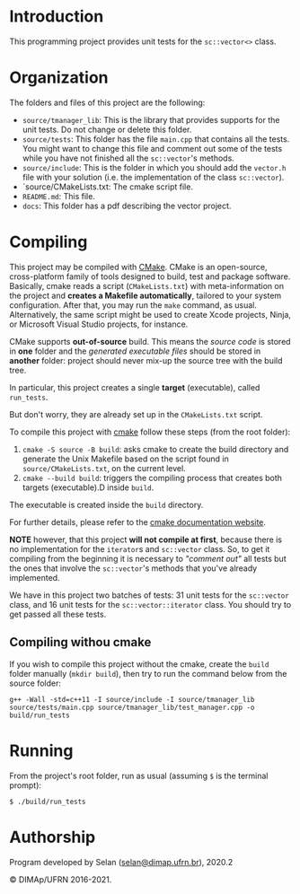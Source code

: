 # Introduction

This programming project provides unit tests for the `sc::vector<>` class.

# Organization

The folders and files of this project are the following:

* `source/tmanager_lib`: This is the library that provides supports for the unit tests. Do not change or delete this folder.
* `source/tests`: This folder has the file `main.cpp` that contains all the tests. You might want to change this file and comment out some of the tests while you have not finished all the `sc::vector`'s methods.
* `source/include`: This is the folder in which you should add the `vector.h` file with your solution (i.e. the implementation of the class `sc::vector`).
* `source/CMakeLists.txt: The cmake script file.
* `README.md`: This file.
* `docs`: This folder has a pdf describing the vector project.

# Compiling

This project may be compiled with [CMake](https://cmake.org). CMake is an open-source, cross-platform family of tools designed to build, test and package software. Basically, cmake reads a script (`CMakeLists.txt`) with meta-information on the project and **creates a Makefile automatically**, tailored to your system configuration.
After that, you may run the `make` command, as usual.
Alternatively, the same script might be used to create Xcode projects, Ninja, or Microsoft Visual Studio projects, for instance.

CMake supports **out-of-source** build. This means the _source code_ is stored in **one** folder and the _generated executable files_ should be stored in **another** folder: project should never mix-up the source tree with the build tree.

In particular, this project creates a single **target** (executable), called `run_tests`.

But don't worry, they are already set up in the `CMakeLists.txt` script.

To compile this project with [cmake](https://cmake.org) follow these steps (from the root folder):

1. `cmake -S source -B build`:  asks cmake to create the build directory and generate the Unix Makefile based on the script found in `source/CMakeLists.txt`, on the current level.
3. `cmake --build build`: triggers the compiling process that creates both targets (executable).D inside `build`.

The executable is created inside the `build` directory.

For further details, please refer to the [cmake documentation website](https://cmake.org/cmake/help/v3.14/manual/cmake.1.html).

**NOTE** however, that this project **will not compile at first**, because there is no implementation for the `iterator`s and `sc::vector` class. So, to get it compiling from the beginning it is necessary to _"comment out"_ all tests but the ones that involve the `sc::vector`'s methods that you've already implemented.

We have in this project two batches of tests: 31 unit tests for the `sc::vector` class, and 16 unit tests for the `sc::vector::iterator` class. You should try to get passed all these tests.

## Compiling withou cmake

If you wish to compile this project without the cmake, create the `build` folder manually (`mkdir build`), then try to run the command below from the source folder:

```
g++ -Wall -std=c++11 -I source/include -I source/tmanager_lib source/tests/main.cpp source/tmanager_lib/test_manager.cpp -o build/run_tests
```

# Running

From the project's root folder, run as usual (assuming `$` is the terminal prompt):

```
$ ./build/run_tests
```

# Authorship

Program developed by Selan (<selan@dimap.ufrn.br>), 2020.2

&copy; DIMAp/UFRN 2016-2021.

